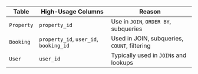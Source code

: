 | Table | High-Usage Columns | Reason
--------|--------------------| -------
`Property` | `property_id` | Use in `JOIN`, `ORDER BY`, subqueries|
`Booking` | `property_id`, `user_id`, `booking_id` | Used in JOIN, subqueries, `COUNT`, filtering |
`User` | `user_id` | Typically used in `JOIN`s and lookups |
